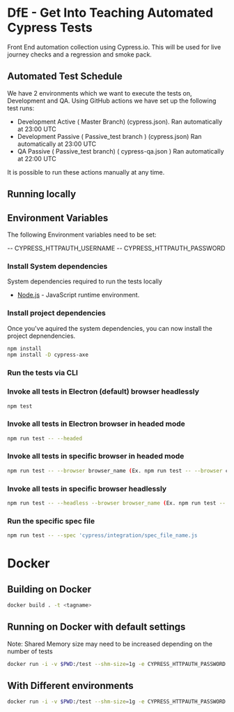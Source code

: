 # DfE - Get Into Teaching Automated Cypress Tests

Front End automation collection using Cypress.io. This will be used for live journey checks and a regression and smoke pack.

## Automated Test Schedule
We have 2 environments which we want to execute the tests on, Development and QA. Using GitHub actions we have set up the following test runs:

- Development Active ( Master Branch) (cypress.json). Ran automatically at 23:00 UTC 
- Development Passive ( Passive_test branch ) (cypress.json) Ran automatically at 23:00 UTC 
- QA Passive ( Passive_test branch) ( cypress-qa.json ) Ran automatically at 22:00 UTC

It is possible to run these actions manually at any time.


## Running locally

## Environment Variables
The following Environment variables need to be set:

-- CYPRESS_HTTPAUTH_USERNAME
-- CYPRESS_HTTPAUTH_PASSWORD

### Install System dependencies

System dependencies required to run the tests locally

- [Node.js](https://nodejs.org/en/download/package-manager/#windows) - JavaScript runtime environment.


### Install project dependencies

Once you've aquired the system dependencies, you can now install the project depnendencies.

```bash
npm install
npm install -D cypress-axe
```

### Run the tests via CLI

### Invoke all tests in Electron (default) browser headlessly

```bash
npm test
```

### Invoke all tests in Electron browser in headed mode

```bash
npm run test -- --headed
```

### Invoke all tests in specific browser in headed mode

```bash
npm run test -- --browser browser_name (Ex. npm run test -- --browser chrome)
```

### Invoke all tests in specific browser headlessly

```bash
npm run test -- --headless --browser browser_name (Ex. npm run test -- --headless --browser chrome)
```

### Run the specific spec file

```bash
npm run test -- --spec 'cypress/integration/spec_file_name.js
```

# Docker
## Building on Docker
```bash
docker build . -t <tagname>
```
## Running on Docker with default settings
Note: Shared Memory size may need to be increased depending on the number of tests
```bash
docker run -i -v $PWD:/test --shm-size=1g -e CYPRESS_HTTPAUTH_PASSWORD -e CYPRESS_HTTPAUTH_USERNAME -w /test cypress/included:4.2.0
```
## With Different environments
```bash
docker run -i -v $PWD:/test --shm-size=1g -e CYPRESS_HTTPAUTH_PASSWORD -e CYPRESS_HTTPAUTH_USERNAME  -w /test cypress/included:4.2.0 --config-file cypress-qa.json
```

